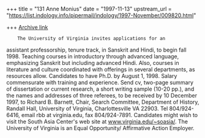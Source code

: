 +++
title = "131 Anne Monius"
date = "1997-11-13"
upstream_url = "https://list.indology.info/pipermail/indology/1997-November/009820.html"

+++
[Archive link](https://list.indology.info/pipermail/indology/1997-November/009820.html)

        The University of Virginia invites applications for an
assistant professorship, tenure track, in Sanskrit and Hindi, to begin fall
1998.  Teaching courses in introductory through advanced language,
emphasizing Sanskrit but including advanced Hindi.  Also, courses in
literature and culture coordinated with offerings in several departments,
as resources allow.  Candidates to have Ph.D. by August 1, 1998.  Salary
commensurate with training and experience.
        Send cv, two-page summary of dissertation or current research, a
short writing sample (10-20 pp.), and the names and addresses of three
referees, to be received by 10 December 1997, to Richard B. Barnett, Chair,
Search Committee, Department of History, Randall Hall, University of
Virginia, Charlottesville VA 22903.  Tel 804/924-6416, email
rbb at virginia.edu,  fax 804/924-7891.  Candidates might wish to visit the
South Asia Center's web site at www.virginia.edu/~soasia/.
        The University of Virginia is an Equal Opportunity/ Affirmative
Action Employer.



